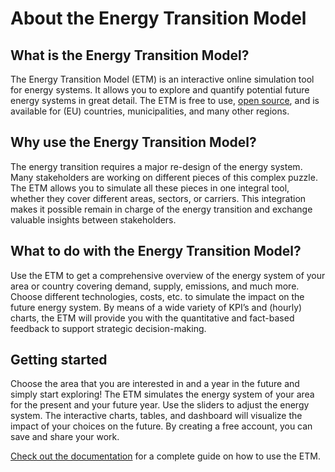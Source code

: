 # About the Energy Transition Model

<h2 id="what-is">What is the Energy Transition Model?</h2>

The Energy Transition Model (ETM) is an interactive online simulation tool for energy systems. It allows you to explore and quantify potential future energy systems in great detail. The ETM is free to use, [open source](/development), and is available for (EU) countries, municipalities, and many other regions.

<h2 id="why-use">Why use the Energy Transition Model?</h2>

The energy transition requires a major re-design of the energy system. Many stakeholders are working on different pieces of this complex puzzle. The ETM allows you to simulate all these pieces in one integral tool, whether they cover different areas, sectors, or carriers. This integration makes it possible remain in charge of the energy transition and exchange valuable insights between stakeholders.

<h2 id="what-to-do">What to do with the Energy Transition Model?</h2>

Use the ETM to get a comprehensive overview of the energy system of your area or country covering demand, supply, emissions, and much more. Choose different technologies, costs, etc. to simulate the impact on the future energy system. By means of a wide variety of KPI’s and (hourly) charts, the ETM will provide you with the quantitative and fact-based feedback to support strategic decision-making.

<h2 id="getting-started">Getting started</h2>

Choose the area that you are interested in and a year in the future and simply start exploring! The ETM simulates the energy system of your area for the present and your future year. Use the sliders to adjust the energy system. The interactive charts, tables, and dashboard will visualize the impact of your choices on the future. By creating a free account, you can save and share your work.

[Check out the documentation](https://docs.energytransitionmodel.com/main/starting-or-exploring) for a complete guide on how to use the ETM.
